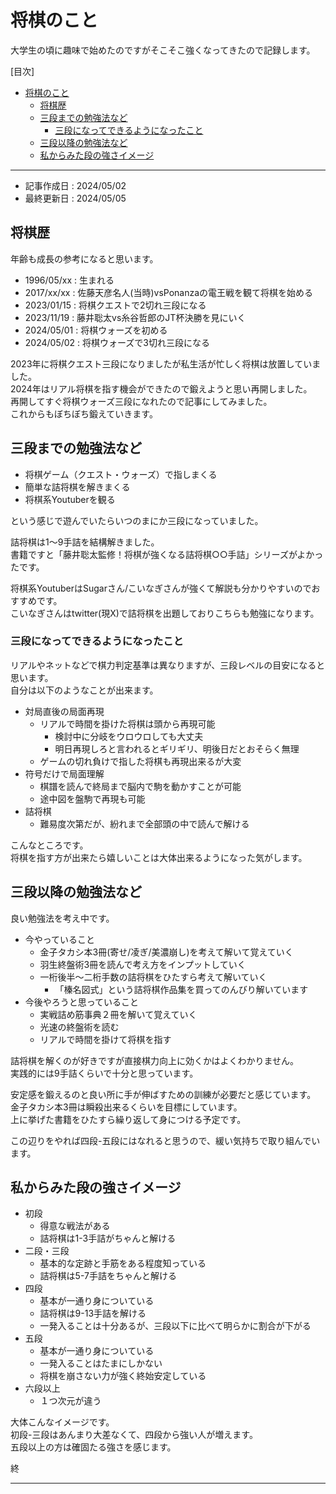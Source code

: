 # 将棋のこと

大学生の頃に趣味で始めたのですがそこそこ強くなってきたので記録します。  

[目次]
- [将棋のこと](#将棋のこと)
  - [将棋歴](#将棋歴)
  - [三段までの勉強法など](#三段までの勉強法など)
    - [三段になってできるようになったこと](#三段になってできるようになったこと)
  - [三段以降の勉強法など](#三段以降の勉強法など)
  - [私からみた段の強さイメージ](#私からみた段の強さイメージ)

----

- 記事作成日 : 2024/05/02
- 最終更新日 : 2024/05/05

## 将棋歴

年齢も成長の参考になると思います。  

- 1996/05/xx : 生まれる
- 2017/xx/xx : 佐藤天彦名人(当時)vsPonanzaの電王戦を観て将棋を始める
- 2023/01/15 : 将棋クエストで2切れ三段になる
- 2023/11/19 : 藤井聡太vs糸谷哲郎のJT杯決勝を見にいく 
- 2024/05/01 : 将棋ウォーズを初める
- 2024/05/02 : 将棋ウォーズで3切れ三段になる

2023年に将棋クエスト三段になりましたが私生活が忙しく将棋は放置していました。  
2024年はリアル将棋を指す機会ができたので鍛えようと思い再開しました。  
再開してすぐ将棋ウォーズ三段になれたので記事にしてみました。  
これからもぼちぼち鍛えていきます。  

## 三段までの勉強法など

- 将棋ゲーム（クエスト・ウォーズ）で指しまくる
- 簡単な詰将棋を解きまくる
- 将棋系Youtuberを観る

という感じで遊んでいたらいつのまにか三段になっていました。  

詰将棋は1〜9手詰を結構解きました。  
書籍ですと「藤井聡太監修！将棋が強くなる詰将棋○○手詰」シリーズがよかったです。  

将棋系YoutuberはSugarさん/こいなぎさんが強くて解説も分かりやすいのでおすすめです。  
こいなぎさんはtwitter(現X)で詰将棋を出題しておりこちらも勉強になります。  

### 三段になってできるようになったこと

リアルやネットなどで棋力判定基準は異なりますが、三段レベルの目安になると思います。  
自分は以下のようなことが出来ます。  

- 対局直後の局面再現
  - リアルで時間を掛けた将棋は頭から再現可能
    - 検討中に分岐をウロウロしても大丈夫
    - 明日再現しろと言われるとギリギリ、明後日だとおそらく無理
  - ゲームの切れ負けで指した将棋も再現出来るが大変
- 符号だけで局面理解
  - 棋譜を読んで終局まで脳内で駒を動かすことが可能
  - 途中図を盤駒で再現も可能
- 詰将棋
  - 難易度次第だが、紛れまで全部頭の中で読んで解ける

こんなところです。  
将棋を指す方が出来たら嬉しいことは大体出来るようになった気がします。  

## 三段以降の勉強法など

良い勉強法を考え中です。    

- 今やっていること
  - 金子タカシ本3冊(寄せ/凌ぎ/美濃崩し)を考えて解いて覚えていく
  - 羽生終盤術3冊を読んで考え方をインプットしていく
  - 一桁後半〜二桁手数の詰将棋をひたすら考えて解いていく
    - 「榛名図式」という詰将棋作品集を買ってのんびり解いています
- 今後やろうと思っていること
  - 実戦詰め筋事典２冊を解いて覚えていく
  - 光速の終盤術を読む
  - リアルで時間を掛けて将棋を指す

詰将棋を解くのが好きですが直接棋力向上に効くかはよくわかりません。  
実践的には9手詰くらいで十分と思っています。  

安定感を鍛えるのと良い所に手が伸ばすための訓練が必要だと感じています。  
金子タカシ本3冊は瞬殺出来るくらいを目標にしています。  
上に挙げた書籍をひたすら繰り返して身につける予定です。  

この辺りをやれば四段-五段にはなれると思うので、緩い気持ちで取り組んでいます。  

## 私からみた段の強さイメージ

- 初段
  - 得意な戦法がある
  - 詰将棋は1-3手詰がちゃんと解ける
- 二段・三段
  - 基本的な定跡と手筋をある程度知っている
  - 詰将棋は5-7手詰をちゃんと解ける
- 四段
  - 基本が一通り身についている
  - 詰将棋は9-13手詰を解ける
  - 一発入ることは十分あるが、三段以下に比べて明らかに割合が下がる
- 五段
  - 基本が一通り身についている
  - 一発入ることはたまにしかない
  - 将棋を崩さない力が強く終始安定している
- 六段以上
  - １つ次元が違う

大体こんなイメージです。  
初段-三段はあんまり大差なくて、四段から強い人が増えます。  
五段以上の方は確固たる強さを感じます。  

終  

---
